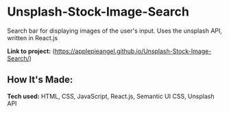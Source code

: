 # Unsplash-Stock-Image-Search
Search bar for displaying images of the user's input. Uses the unsplash API, written in React.js

**Link to project:** (https://applepieangel.github.io/Unsplash-Stock-Image-Search/)

## How It's Made:

**Tech used:** HTML, CSS, JavaScript, React.js, Semantic UI CSS, Unsplash API
